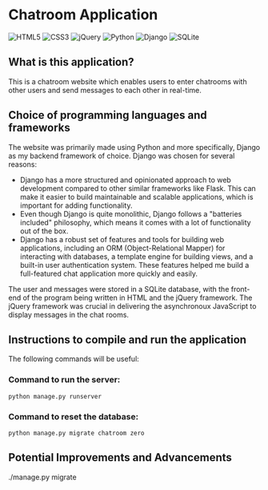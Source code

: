 # Chatroom Application

![HTML5](https://img.shields.io/badge/html5-%23E34F26.svg?style=for-the-badge&logo=html5&logoColor=white)
![CSS3](https://img.shields.io/badge/css3-%231572B6.svg?style=for-the-badge&logo=css3&logoColor=white)
![jQuery](https://img.shields.io/badge/jquery-%230769AD.svg?style=for-the-badge&logo=jquery&logoColor=white)
![Python](https://img.shields.io/badge/python-3670A0?style=for-the-badge&logo=python&logoColor=ffdd54)
![Django](https://img.shields.io/badge/django-%23092E20.svg?style=for-the-badge&logo=django&logoColor=white)
![SQLite](https://img.shields.io/badge/sqlite-%2307405e.svg?style=for-the-badge&logo=sqlite&logoColor=white)

## What is this application?
This is a chatroom website which enables users to enter chatrooms with other users and send messages to each other in real-time.

## Choice of programming languages and frameworks

The website was primarily made using Python and more specifically, Django as my backend framework of choice. Django was chosen for several reasons:
- Django has a more structured and opinionated approach to web development compared to other similar frameworks like Flask. This can make it easier to build maintainable and scalable applications, which is important for adding functionality.
- Even though Django is quite monolithic, Django follows a "batteries included" philosophy, which means it comes with a lot of functionality out of the box. 
- Django has a robust set of features and tools for building web applications, including an ORM (Object-Relational Mapper) for interacting with databases, a template engine for building views, and a built-in user authentication system. These features helped me build a full-featured chat application more quickly and easily.

The user and messages were stored in a SQLite database, with the front-end of the program being written in HTML and the jQuery framework. The jQuery framework was crucial in delivering the asynchronoux JavaScript to display messages in the chat rooms.

## Instructions to compile and run the application

The following commands will be useful:

### Command to run the server:
`python manage.py runserver`

### Command to reset the database:
`python manage.py migrate chatroom zero`

## Potential Improvements and Advancements



./manage.py migrate


